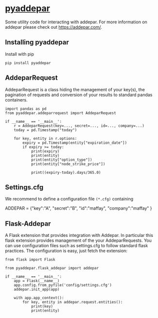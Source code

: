 # [pyaddepar](http://lobnek.github.io/pyaddepar/)

Some utility code for interacting with addepar. For more information on addepar please check out
https://addepar.com/.

## Installing pyaddepar
Install with pip
```
pip install pyaddepar
```


## AddeparRequest
AddeparRequest is a class hiding the management of your key(s), the pagination of requests and conversion of your results to standard pandas containers.

```
import pandas as pd
from pyaddepar.addeparrequest import AddeparRequest

if __name__ == '__main__':
    r = AddeparRequest(key=..., secret=..., id=..., company=...)
    today = pd.Timestamp("today")

    for key, entity in r.options:
        expiry = pd.Timestamp(entity["expiration_date"])
        if expiry >= today:
            print(expiry)
            print(entity)
            print(entity["option_type"])
            print(entity["node_strike_price"])

            print((expiry-today).days/365.0)

```

## Settings.cfg
We recommend to define a configuration file `(*.cfg)` containing

ADDEPAR = {"key":"A",
           "secret":"B",
           "id":"maffay",
           "company":"maffay"
          }

## Flask-Addepar
A Flask extension that provides integration with Addepar. In particular this flask extension provides
management of the your AddeparRequests. You can use configuration files such as settings.cfg to follow standard flask practices.
The configuration is easy, just fetch the extension:

```
from flask import Flask

from pyaddepar.flask_addepar import addepar

if __name__ == '__main__':
    app = Flask(__name__)
    app.config.from_pyfile('config/settings.cfg')
    addepar.init_app(app)

    with app.app_context():
        for key, entity in addepar.request.entities():
            print(key)
            print(entity)

```
